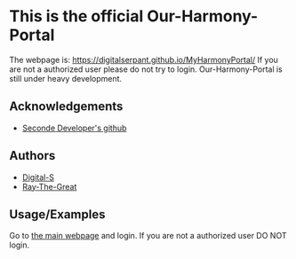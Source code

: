 
# This is the official Our-Harmony-Portal

The webpage is: https://digitalserpant.github.io/MyHarmonyPortal/
If you are not a authorized user please do not try to login. Our-Harmony-Portal is still under heavy development.





## Acknowledgements

 - [Seconde Developer's github](https://github.com/Ray-the-Great)


## Authors

- [Digital-S](https://github.com/DigitalSerpant/MyHarmonyPortal)
- [Ray-The-Great](https://github.com/Ray-the-Great)

## Usage/Examples

Go to [the main webpage](https://digitalserpant.github.io/MyHarmonyPortal/) and login. If you are not a authorized user DO NOT login. 

